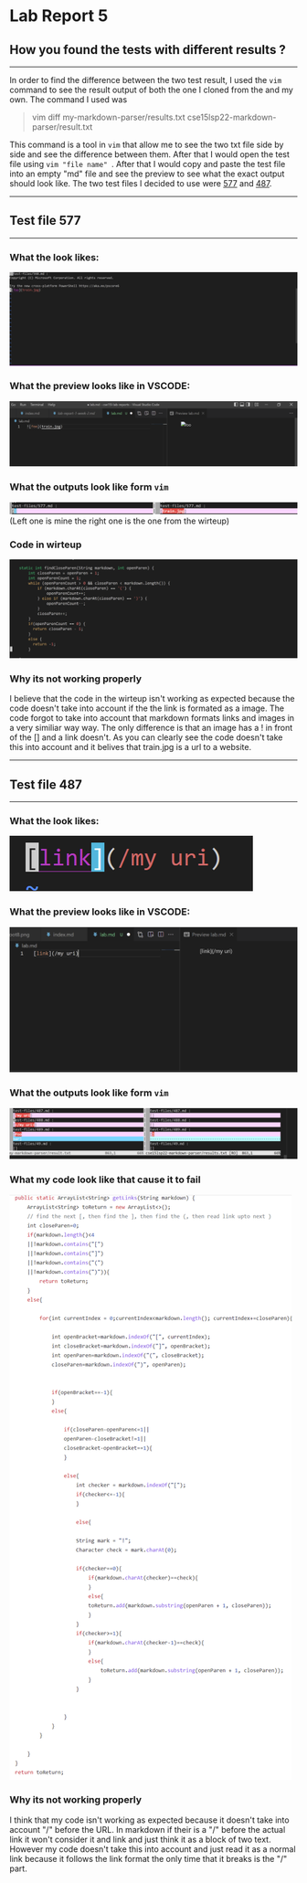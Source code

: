 # __Lab Report 5__

## How you found the tests with different results ?
---

In order to find the difference between the two test result, I used the `vim` command to see the result output of both the one I cloned from the and my own. The command I used was 
>vim diff my-markdown-parser/results.txt cse15lsp22-markdown-parser/result.txt
>

This command is a tool in `vim` that allow me to see the two txt file side by side and see the difference between them. After that I would open the test file using `vim "file name" `. After that I would copy and paste the test file into an empty "md" file and see the preview to see what the exact output should look like. The two test files I decided to use were [577](https://github.com/nidhidhamnani/markdown-parser/blob/c7680904bc390e500c7c98e4789d1410249c2982/test-files/577.md) and [487](https://github.com/nidhidhamnani/markdown-parser/blob/c7680904bc390e500c7c98e4789d1410249c2982/test-files/487.md).

---

## Test file 577
---
### What the  look likes:
![Image](Screenshot_1.png)

### What the preview looks like in VSCODE:
![Image](Screenshot_2.png)

### What the outputs look like form `vim`
![Image](file1.png)
(Left one is mine the right one is the one from the wirteup)

### Code in wirteup
![Image](Screenshot_3.png)

### Why its not working properly

I believe that the code in the wirteup isn't working as expected because the code doesn't take into account if the the link is formated as a image. The code forgot to take into account that markdown formats links and images in a  very similiar way way. The only difference is that an image has a ! in front of the [] and a link doesn't. As you can clearly see the code doesn't take this into account and it belives that train.jpg is a url to a website.

---

## Test file 487

---

### What the  look likes:
![Image](Screenshot_4.png)

### What the preview looks like in VSCODE:
![Image](Screenshot_5.png)

### What the outputs look like form `vim`
![Image](Screenshot_6.png)

### What my code look like that cause it to fail
![Image](Screenshot_7.png)

### Why its not working properly
I think that my code isn't working as expected because it doesn't take into account "/" before the URL. In markdown if their is a "/" before the actual link it won't consider it and link and just think it as a block of two text. However my code doesn't take this into account and just read it as a normal link because it follows the link format the only time that it breaks is the "/" part.








